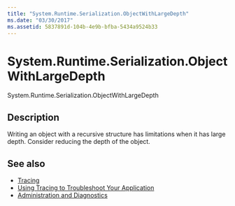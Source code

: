 ```yaml
---
title: "System.Runtime.Serialization.ObjectWithLargeDepth"
ms.date: "03/30/2017"
ms.assetid: 5837891d-104b-4e9b-bfba-5434a9524b33
---
```

# System.Runtime.Serialization.ObjectWithLargeDepth
System.Runtime.Serialization.ObjectWithLargeDepth  
  
## Description  
 Writing an object with a recursive structure has limitations when it has large depth. Consider reducing the depth of the object.  
  
## See also

- [Tracing](../../../../../docs/framework/wcf/diagnostics/tracing/index.md)
- [Using Tracing to Troubleshoot Your Application](../../../../../docs/framework/wcf/diagnostics/tracing/using-tracing-to-troubleshoot-your-application.md)
- [Administration and Diagnostics](../../../../../docs/framework/wcf/diagnostics/index.md)
